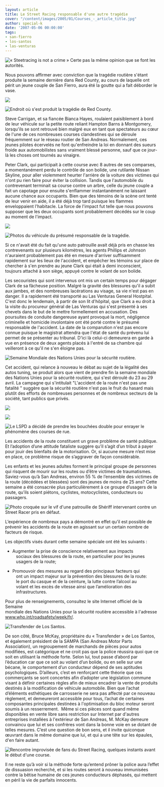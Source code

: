 ```yaml
---
layout: article
title: Le Street Racing responsable d'une autre tragédie
cover: "/content/images/2005/01/Courses_-_article_title.jpg"
author: special-k
date: '2007-05-06 00:00:00'
tags:
- san-fierro
- los-santos
- las-venturas
---
```


![« Steetracing is not a crime » Certe pas la même opinion que se font les autorités.](  /content/images/2005/01/Courses_-_window_sticker.jpg)

Nous pouvons affirmer avec conviction que la tragédie routière s'étant produite la semaine dernière dans Red County, au cours de laquelle ont périt un jeune couple de San Fierro, aura été la goutte qui a fait déborder le vase.

![](  /content/images/2005/01/Courses_-_Accident.jpg)

![Endroit où s'est produit la tragédie de Red County.](  /content/images/2005/01/Courses_-_map_accident.jpg)

Steve Carrigan, et sa fiancée Bianca Hayes, roulaient paisiblement à bord de leur véhicule sur la petite route reliant Hampton Barns à Montgomery, lorsqu'ils se sont retrouvé bien malgré eux en tant que spectateurs au cœur de l'une de ces nombreuses courses clandestines qui se déroule fréquemment sur le réseau routier de San Andreas. Normalement, ces jeunes pilotes écervelés ne font qu'enfreindre la loi en donnant des sueurs froide aux automobilistes sans vraiment blessé personne, sauf que ce jour-là les choses ont tournés au vinaigre.

Peter Clark, qui participait à cette course avec 8 autres de ses comparses, a momentanément perdu le contrôle de son bolide, une rutilante Nissan Skyline, pour aller violemment heurter l'arrière de la voiture des victimes qui n'ont pu rien faire pour éviter la collision. Tandis que l'automobile du contrevenant terminait sa course contre un arbre, celle du jeune couple a fait un capotage pour ensuite s'enflammer instantanément ne laissant aucune chance aux occupants. Bien que des témoins de la scène ont tenté de leur venir en aide, il a été déjà trop tard puisque les flammes enveloppaient l'habitacle. La force de l'impact fut telle que nous pouvons supposer que les deux occupants sont probablement décédés sur le coup au moment de l'impact.

![](  /content/images/2005/01/Courses_-_accident_tuning_car.jpg)

![Photos du véhicule du présumé responsable de la tragédie.](  /content/images/2005/01/Courses_-_tuning_tow_truck.jpg)

Si ce n'avait été du fait qu'une auto patrouille avait déjà pris en chasse les contrevenants sur plusieurs kilomètres, les agents Phillips et Johnson n'auraient probablement pas été en mesure d'arriver suffisamment rapidement sur les lieux de l'accident, et empêcher les témoins sur place de chercher à s'en prendre au jeune Clark qui était à demi inconscient, toujours attaché à son siège, appuyé contre le volant de son bolide.

Les secouristes qui sont intervenus ont mis un certain temps pour dégager Clark de sa fâcheuse position. Malgré la gravité des blessures qu'il a subit aux jambes, et des nombreuses lacérations au visage, sa vie n'est pas en danger. Il a rapidement été transporté au Las Venturas General Hostpital. C'est donc le lendemain, à partir de son lit d'hôpital, que Clark a eu droit à la visite du procureur général de Las Venturas qui s'est présenté à ses chevets dans le but de le mettre formellement en accusation. Des poursuites de conduite dangereuse ayant provoqué la mort, négligence criminelle et homicide involontaire ont été porté contre le présumé responsable de l'accident. La date de la comparution n'est pas encore connue puisque le magistrat attendra que l'état de santé du prévenu lui permet de se présenter au tribunal. D'ici là celui-ci demeurera en garde à vue en présence de deux agents placés à l'entré de sa chambre qui veilleront à ce qu'il ne s'en éloigne pas.

![Semaine Mondiale des Nations Unies pour la sécurité routière.](  /content/images/2005/01/Courses_-_semaine_ONU.jpg)

Cet accident, qui relance à nouveau le débat au sujet de la légalité des autos tuning, se produit alors que vient de prendre fin la semaine mondiale des Nations Unies pour la sécurité routière, qui s'est déroulé du 23 au 29 avril. La campagne qui s'intitulait "L'accident de la route n'est pas une fatalité " suggère que la sécurité routière n'est pas le fruit du hasard mais plutôt des efforts de nombreuses personnes et de nombreux secteurs de la société, tant publics que privés.

![](  /content/images/2005/01/Courses_-_LSPD_bust.jpg)

![](  /content/images/2005/01/Courses_-_LSPD_bust_2.jpg)

![Le LSPD a décidé de prendre les bouchées double pour enrayer le phénomène des courses de rue.](  /content/images/2005/01/Courses_-_LSPD_traffic_stop.jpg)

Les accidents de la route constituent un grave problème de santé publique. Et l’adoption d’une attitude fataliste suggère qu’il s’agit d’un tribut à payer pour jouir des bienfaits de la motorisation. Or, si aucune mesure n’est mise en place, ce problème risque de s’aggraver de façon considérable.

Les enfants et les jeunes adultes forment le principal groupe de personnes qui risquent de mourir sur les routes ou d’être victimes de traumatismes. Saviez-vous qu’à San Andreas, environ 55 % de l’ensemble des victimes de la route (décédées et blessées) sont des jeunes de moins de 25 ans? Cette semaine a été consacrée plus particulièrement à ce groupe d’usagers de la route, qu’ils soient piétons, cyclistes, motocyclistes, conducteurs ou passagers.

![Photo croquée sur le vif d'une patrouille de Shériff intervenant contre un Street Racer pris en défaut.](  /content/images/2005/01/Courses_-_Sheriff_bust.jpg)

L’expérience de nombreux pays a démontré en effet qu’il est possible de prévenir les accidents de la route en agissant sur un certain nombre de facteurs de risque.

Les objectifs visés durant cette semaine spéciale ont été les suivants :

- Augmenter la prise de conscience relativement aux impacts&nbsp;&nbsp;  
&nbsp;&nbsp; sociaux des blessures de la route, en particulier pour les jeunes  
&nbsp;&nbsp; usagers de la route;

- Promouvoir des mesures au regard des principaux facteurs qui  
&nbsp;&nbsp; ont un impact majeur sur la prévention des blessures de la route:  
&nbsp;&nbsp; le port du casque et de la ceinture, la lutte contre l’alcool au  
&nbsp;&nbsp; volant et les excès de vitesse ainsi que l’amélioration des  
&nbsp;&nbsp; infrastructures.

Pour plus de renseignements, consultez le site Internet officiel de la Semaine  
mondiale des Nations Unies pour la sécurité routière accessible à l'adresse www.who.int/roadsafety/week/fr/.

![Transfender de Los Santos.](  /content/images/2005/01/Courses_-_transfender_dealer.jpg)

De son côté, Bruce McKay, propriétaire du « Transfender » de Los Santos, et également président de la SAMPA (San Andreas Motor Parts Association), un regroupement de marchands de pièces pour autos modifiées, est catégorique et ne croit pas que la police réussira quoi que ce soit en utilisant la méthode forte. Selon lui, tout passe d’abord par l’éducation car que ce soit au volant d’un bolide, ou en selle sur une bécane, le comportement d’un conducteur dépend de ses aptitudes psychologiques. D’ailleurs, c’est en renforçant cette théorie que ces commerçants se sont concertés afin d’adopter une législation commune visant à définir certaines règles afin de mieux encadrer la vente de produits destinés à la modification de véhicule automobile. Bien que l’achat d’éléments esthétiques de carrosserie ne sera pas affecté par ce nouveau règlement, et demeureront accessible pour tous, l’achat de certaines composantes principales destinées à l'optimisation du bloc moteur seront soumis à un resserrement. &nbsp;Même si ces pièces sont quand même disponibles en vente libre sans restriction sur Internet par d'autres entreprises installées à l'extérieur de San Andreas, M. McKay demeure convaincu que lui et ses confrères vont dans la bonne voie en se dotant de telles mesures. C’est une question de bon sens, et il invite quiconque œuvrant dans le même domaine que lui, et qui a une tête sur les épaules, d'en faire autant.

![Rencontre improvisée de fans du Street Racing, quelques instants avant le début d'une course.](  /content/images/2005/01/Courses_-_pitstop_meeting.jpg)

Il ne reste qu’à voir si la méthode forte qu’entend prôner la police aura l’effet de dissuasion recherché, et si les routes seront à nouveau immunisées contre la bêtise humaine de ces jeunes conducteurs déphasés, qui mettent en péril la vie de parfaits innocents.

<!--kg-card-end: markdown-->
